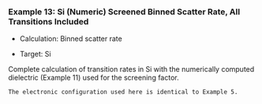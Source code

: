 ### Example 13: Si (Numeric) Screened Binned Scatter Rate, All Transitions Included

- Calculation: Binned scatter rate

- Target: Si

Complete calculation of transition rates in Si with the numerically computed dielectric (Example 11) used for the screening factor. 

```{note}
The electronic configuration used here is identical to Example 5.
```
